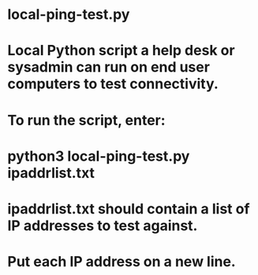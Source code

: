 # local-ping-test.py
# Local Python script a help desk or sysadmin can run on end user computers to test connectivity.
#
# To run the script, enter:
# python3 local-ping-test.py ipaddrlist.txt
#
# ipaddrlist.txt should contain a list of IP addresses to test against.
# Put each IP address on a new line.
